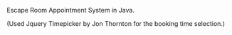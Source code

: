 Escape Room Appointment System in Java. 

(Used Jquery Timepicker by Jon Thornton for the booking time selection.)